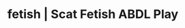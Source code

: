 ---
categories:
- POV Erotica
- Fantasy Kink
- Lingerie Art
- ASMR Porn
- Sapphic Desires
image: /assets/images/1747714309391.jpg
layout: post
schema:
  description: Premium adult content featuring ABDL Play, Scat Fetish. High-quality
    images with provocative themes.
  keywords:
  - Roleplay Fantasies
  - Immersive Erotica
  - Nerdy Seduction
  - ABDL Play
  - Sapphic Desires
  - Tattooed Beauties
  - Scat Fetish
  name: 1747714309391 | ABDL Play Scat Fetish
  type: VisualArtwork
seo:
  description: Featured content with premium Scat Fetish, ABDL Play. HD images available.
  keywords: Scat Fetish, ABDL Play
  og_image: /assets/images/1747714309391.jpg
  schema_type: VisualArtwork
tags:
- '#fetish'
- ABDL Play
- Scat Fetish
title: fetish | Scat Fetish ABDL Play
---